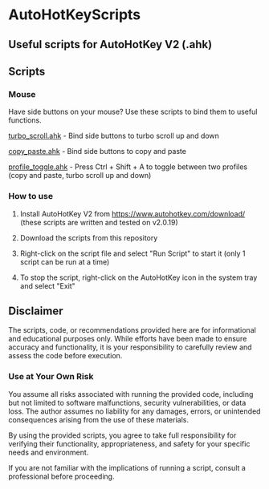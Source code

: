 # AutoHotKeyScripts

## Useful scripts for AutoHotKey V2 (.ahk)


## Scripts

### Mouse 

Have side buttons on your mouse? Use these scripts to bind them to useful functions.

[turbo_scroll.ahk](mouse/turbo_scroll.ahk) - Bind side buttons to turbo scroll up and down 

[copy_paste.ahk](mouse/copy_paste.ahk) - Bind side buttons to copy and paste

[profile_toggle.ahk](mouse/profile_toggle.ahk) - Press Ctrl + Shift + A to toggle between two profiles (copy and paste, turbo scroll up and down) 


### How to use

1. Install AutoHotKey V2 from https://www.autohotkey.com/download/ (these scripts are written and tested on v2.0.19)

2. Download the scripts from this repository

3. Right-click on the script file and select "Run Script" to start it (only 1 script can be run at a time)

4. To stop the script, right-click on the AutoHotKey icon in the system tray and select "Exit"


## Disclaimer

The scripts, code, or recommendations provided here are for informational and educational purposes only. While efforts have been made to ensure accuracy and functionality, it is your responsibility to carefully review and assess the code before execution.

### Use at Your Own Risk

You assume all risks associated with running the provided code, including but not limited to software malfunctions, security vulnerabilities, or data loss. The author assumes no liability for any damages, errors, or unintended consequences arising from the use of these materials.

By using the provided scripts, you agree to take full responsibility for verifying their functionality, appropriateness, and safety for your specific needs and environment.

If you are not familiar with the implications of running a script, consult a professional before proceeding.